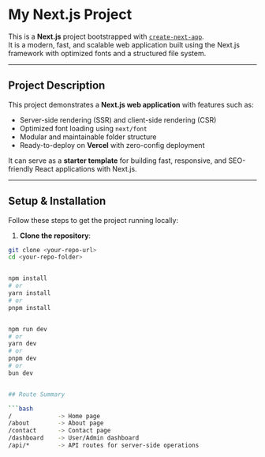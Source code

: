 # My Next.js Project

This is a **Next.js** project bootstrapped with [`create-next-app`](https://github.com/vercel/next.js/tree/canary/packages/create-next-app).  
It is a modern, fast, and scalable web application built using the Next.js framework with optimized fonts and a structured file system.

---

## Project Description

This project demonstrates a **Next.js web application** with features such as:

- Server-side rendering (SSR) and client-side rendering (CSR)
- Optimized font loading using `next/font`
- Modular and maintainable folder structure
- Ready-to-deploy on **Vercel** with zero-config deployment

It can serve as a **starter template** for building fast, responsive, and SEO-friendly React applications with Next.js.

---

## Setup & Installation

Follow these steps to get the project running locally:

1. **Clone the repository**:

```bash
git clone <your-repo-url>
cd <your-repo-folder>


npm install
# or
yarn install
# or
pnpm install


npm run dev
# or
yarn dev
# or
pnpm dev
# or
bun dev


## Route Summary

```bash
/             -> Home page
/about        -> About page
/contact      -> Contact page
/dashboard    -> User/Admin dashboard
/api/*        -> API routes for server-side operations
